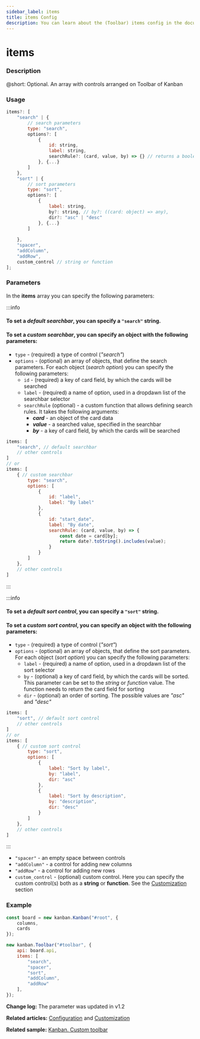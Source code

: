 ```yaml
---
sidebar_label: items
title: items Config
description: You can learn about the (Toolbar) items config in the documentation of the DHTMLX JavaScript Kanban library. Browse developer guides and API reference, try out code examples and live demos, and download a free 30-day evaluation version of DHTMLX Kanban.
---
```


# items

### Description

@short: Optional. An array with controls arranged on Toolbar of Kanban 

### Usage

~~~jsx {}
items?: [
	"search" | {
		// search parameters
		type: "search",
		options?: [
			{
				id: string,
				label: string,
				searchRule?: (card, value, by) => {} // returns a boolean value 
			}, {...}
		]
	},
	"sort" | {
		// sort parameters
		type: "sort",
		options?: [
			{	
				label: string,
				by?: string, // by?: ((card: object) => any),
				dir?: "asc" | "desc"
			}, {...}
		]
		
	},
	"spacer",
	"addColumn",
	"addRow",
	custom_control // string or function
];
~~~

### Parameters

In the **items** array you can specify the following parameters:

:::info
#### To set a *default searchbar*, you can specify a `"search"` string.
#### To set a *custom searchbar*, you can specify an object with the following parameters:

- `type` - (required) a type of control (*"search"*)
- `options` - (optional) an array of objects, that define the search parameters. For each object (*search option*) you can specify the following parameters:
	- `id` - (required) a key of card field, by which the cards will be searched
	- `label` - (required) a name of option, used in  a dropdawn list of the searchbar selector
	- `searchRule` (optional) - a custom function that allows defining search rules. It takes the following arguments:
		- ***card*** - an object of the card data
		- ***value*** - a searched value, specified in the searchbar
		- ***by*** - a key of card field, by which the cards will be searched

~~~jsx
items: [
	"search", // default searchbar
	// other controls
]
// or 
items: [
	{ // custom searchbar
		type: "search",
		options: [
			{
				id: "label",
				label: "By label"
			},
			{
				id: "start_date",
				label: "By date",
				searchRule: (card, value, by) => {
					const date = card[by];
					return date?.toString().includes(value);
				}
			}
		]
	},
	// other controls
]
~~~
:::

:::info
#### To set a *default sort control*, you can specify a `"sort"` string.
#### To set a *custom sort control*, you can specify an object with the following parameters:

- `type` - (required) a type of control (*"sort"*)
- `options` - (optional) an array of objects, that define the sort parameters. For each object (*sort option*) you can specify the following parameters:
	- `label` - (required) a name of option, used in a dropdawn list of the sort selector
	- `by` - (optional) a key of card field, by which the cards will be sorted. This parameter can be set to the *string* or *function* value. The function needs to return the card field for sorting
	- `dir` - (optional) an order of sorting. The possible values are *"asc"* and *"desc"*

~~~jsx
items: [
	"sort", // default sort control
	// other controls
]
// or 
items: [
	{ // custom sort control
		type: "sort",
		options: [
			{
				label: "Sort by label",
				by: "label",
				dir: "asc"
			},
			{
				label: "Sort by description",
				by: "description",
				dir: "desc"
			}
		]
	},
	// other controls
]
~~~
:::

- `"spacer"` - an empty space between controls
- `"addColumn"` - a control for adding new columns
- `"addRow"` - a control for adding new rows
- `custom_control` - (optional) custom control. Here you can specify the custom control(s) both as a **string** or **function**. See the [Customization](../../../guides/customization#custom-toolbar) section

### Example

~~~jsx {8-14}
const board = new kanban.Kanban("#root", {
	columns,
	cards
});

new kanban.Toolbar("#toolbar", {
	api: board.api,
	items: [
		"search",
		"spacer",
		"sort", 
		"addColumn",
		"addRow"
	],
});
~~~

**Change log:** The parameter was updated in v1.2

**Related articles:** [Configuration](../../../guides/configuration#toolbar) and [Customization](../../../guides/customization#custom-toolbar)

**Related sample:** [Kanban. Custom toolbar](https://snippet.dhtmlx.com/s5r5h4ju?mode=wide&text=#kanban)

